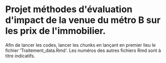 # Projet méthodes d'évaluation d'impact de la venue du métro B sur les prix de l'immobilier.


Afin de lancer les codes, lancer les chunks en lançant en premier lieu le fichier 'Traitement_data.Rmd'.
Les numéros des autres fichiers Rmd sont à titre indicatifs.